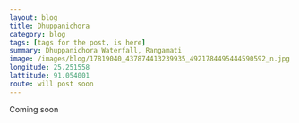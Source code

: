 ```yaml
---
layout: blog
title: Dhuppanichora
category: blog
tags: [tags for the post, is here]  
summary: Dhuppanichora Waterfall, Rangamati
image: /images/blog/17819040_437874413239935_4921784495444590592_n.jpg
longitude: 25.251558
lattitude: 91.054001
route: will post soon
---
```



Coming soon
